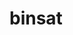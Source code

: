 # binsat
<!-- Auto-update: 2025-10-06T18:51:31.974939 -->

<!-- Auto-update: 2025-10-09T13:59:42.790778 -->
